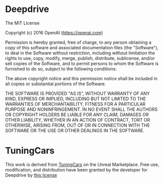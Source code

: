 # Deepdrive

The MIT License

Copyright (c) 2016 OpenAI (https://openai.com)

Permission is hereby granted, free of charge, to any person obtaining a copy
of this software and associated documentation files (the "Software"), to deal
in the Software without restriction, including without limitation the rights
to use, copy, modify, merge, publish, distribute, sublicense, and/or sell
copies of the Software, and to permit persons to whom the Software is
furnished to do so, subject to the following conditions:

The above copyright notice and this permission notice shall be included in
all copies or substantial portions of the Software.

THE SOFTWARE IS PROVIDED "AS IS", WITHOUT WARRANTY OF ANY KIND, EXPRESS OR
IMPLIED, INCLUDING BUT NOT LIMITED TO THE WARRANTIES OF MERCHANTABILITY,
FITNESS FOR A PARTICULAR PURPOSE AND NONINFRINGEMENT. IN NO EVENT SHALL THE
AUTHORS OR COPYRIGHT HOLDERS BE LIABLE FOR ANY CLAIM, DAMAGES OR OTHER
LIABILITY, WHETHER IN AN ACTION OF CONTRACT, TORT OR OTHERWISE, ARISING FROM,
OUT OF OR IN CONNECTION WITH THE SOFTWARE OR THE USE OR OTHER DEALINGS IN
THE SOFTWARE.

# TuningCars

This work is derived from [TuningCars](https://www.unrealengine.com/marketplace/tuning-cars-kit) on the Unreal
Marketplace. Free use, modification, and distribution have been granted by the developer for Deepdrive by 
[this license](https://docs.google.com/document/d/1J3TjLqc1NbXHEeMoppAhcJmSn4q6lJje0Y6DRrh9uHw)
